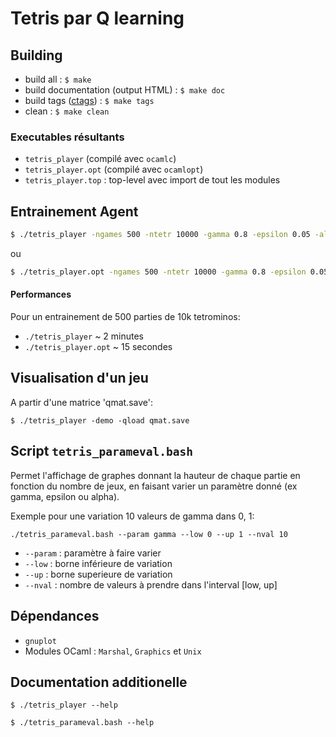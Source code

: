 # Tetris par Q learning

## Building

* build all : ```$ make```
* build documentation (output HTML) : ```$ make doc```
* build tags ([ctags](http://ctags.sourceforge.net/)) : ```$ make tags```
* clean : ```$ make clean```

### Executables résultants


* ```tetris_player``` (compilé avec ```ocamlc```)
* ```tetris_player.opt``` (compilé avec ```ocamlopt```)
* ```tetris_player.top``` : top-level avec import de tout les modules


## Entrainement Agent
```bash
$ ./tetris_player -ngames 500 -ntetr 10000 -gamma 0.8 -epsilon 0.05 -alphap 0.005 -qsave qmat.save
```
ou
```bash
$ ./tetris_player.opt -ngames 500 -ntetr 10000 -gamma 0.8 -epsilon 0.05 -alphap 0.005 -qsave qmat.save
```

#### Performances
Pour un entrainement de 500 parties de 10k tetrominos:

* ```./tetris_player``` ~ 2 minutes
* ```./tetris_player.opt``` ~ 15 secondes

## Visualisation d'un jeu

A partir d'une matrice 'qmat.save':

```$ ./tetris_player -demo -qload qmat.save```

## Script ```tetris_parameval.bash```

Permet l'affichage de graphes donnant la hauteur de chaque partie en fonction du nombre de jeux, en faisant varier un paramètre donné (ex gamma, epsilon ou alpha).

Exemple pour une variation 10 valeurs de gamma dans 0, 1:

```./tetris_parameval.bash --param gamma --low 0 --up 1 --nval 10```

* ```--param``` : paramètre à faire varier
* ```--low``` : borne inférieure de variation
* ```--up``` : borne superieure de variation
* ```--nval```  : nombre de valeurs à prendre dans l'interval [low, up]


## Dépendances

* ```gnuplot```
* Modules OCaml : ```Marshal```, ```Graphics``` et ```Unix```


## Documentation additionelle

```$ ./tetris_player --help```

```$ ./tetris_parameval.bash --help```
